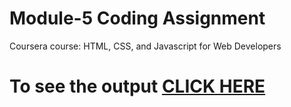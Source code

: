 
# Module-5 Coding Assignment

Coursera course: HTML, CSS, and Javascript for Web Developers

# To see the output [CLICK HERE](https://avi-1107.github.io/Jhopkins-coursera/)
